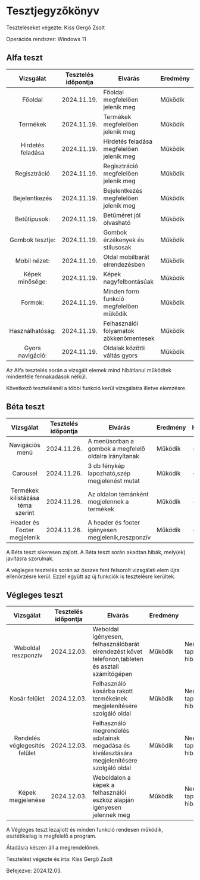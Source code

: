 # Tesztjegyzőkönyv

Teszteléseket végezte: Kiss Gergő Zsolt

Operációs rendszer: Windows 11


## Alfa teszt

| Vizsgálat | Tesztelés időpontja | Elvárás | Eredmény | Hibák |
| :---: | --- | --- | --- | --- |
| Főoldal | 2024.11.19. | Főoldal megfelelően jelenik meg | Működik | - |
| Termékek | 2024.11.19. | Termékek megfelelően jelenik meg | Működik | - |
| Hirdetés feladása | 2024.11.19. | Hirdetés feladása megfelelően jelenik meg | Működik | - |
| Regisztráció | 2024.11.19. | Regisztráció megfelelően jelenik meg | Működik | - |
| Bejelentkezés | 2024.11.19. | Bejelentkezés megfelelően jelenik meg | Működik | - |
| Betűtípusok: | 2024.11.19. | Betűméret jól olvasható | Működik | - |
| Gombok tesztje: | 2024.11.19. | Gombok érzékenyek és stílusosak | Működik | - |
| Mobil nézet: | 2024.11.19. | Oldal mobilbarát elrendezésben | Működik | - |
| Képek minősége: | 2024.11.19. | Képek nagyfelbontásúak | Működik | - |
| Formok: | 2024.11.19. | Minden form funkció megfelelően működik | Működik | - |
| Használhatóság: | 2024.11.19. | Felhasználói folyamatok zökkenőmentesek | Működik | - |
| Gyors navigáció: |  2024.11.19. | Oldalak közötti váltás gyors | Működik | - |

Az Alfa tesztelés során a vizsgált elemek mind hibátlanul működtek mindenféle fennakadások nélkül.

Következő tesztelésnél a többi funkció kerül vizsgálatra illetve elemzésre.
## Béta teszt

| Vizsgálat | Tesztelés időpontja | Elvárás | Eredmény | Hibák |
| :---: | --- | --- | --- | --- |
| Navigációs menü | 2024.11.26. | A menüsorban a gombok a megfelelő oldalra irányítanak  | Működik | - |
| Carousel | 2024.11.26. | 3 db fénykép lapozható,szép megjelenést mutat | Működik | - |
| Termékek kilistázása téma szerint | 2024.11.26. | Az oldalon témánként megjelennek a termékek| Működik | - |
| Header és Footer megjelenik | 2024.11.26. | A header és footer igényesen megjelenik,reszponzív| Működik | - |

A Béta teszt sikeresen zajlott.
A Béta teszt során akadtan hibák, mely(ek) javításra szorulnak.

A végleges tesztelés során az összes fent felsorolt vizsgálati elem újra ellenőrzésre kerül. Ezzel együtt az új funkciók is tesztelésre kerültek.

## Végleges teszt
| Vizsgálat | Tesztelés időpontja | Elvárás | Eredmény | Hibák |
| :---: | --- | --- | --- | --- |
| Weboldal reszponzív | 2024.12.03. | Weboldal igényesen, felhasználóbarát elrendezést követ telefonon,tableten és asztali számítógépen| Működik | Nem tapasztaltam hibát |
| Kosár felület  | 2024.12.03. | Felhasználó kosárba rakott termékeinek megjelenítésére szolgáló oldal| Működik | Nem tapasztaltam hibát |
| Rendelés véglegesítés felület  | 2024.12.03. | Felhasználó megrendelés adatainak megadása és kiválasztására megjelenítésére szolgáló oldal| Működik | Nem tapasztaltam hibát |
| Képek megjelenése  | 2024.12.03. | Weboldalon a képek a felhasználói eszköz alapján igényesen jelennek meg| Működik | Nem tapasztaltam hibát |


A Végleges teszt lezajlott és minden funkció rendesen működik, esztétikailag is megfelelő a program.

Átadásra készen áll a megrendelőnek.

Tesztelést végezte és írta: Kiss Gergő Zsolt

Befejezve: 2024.12.03.